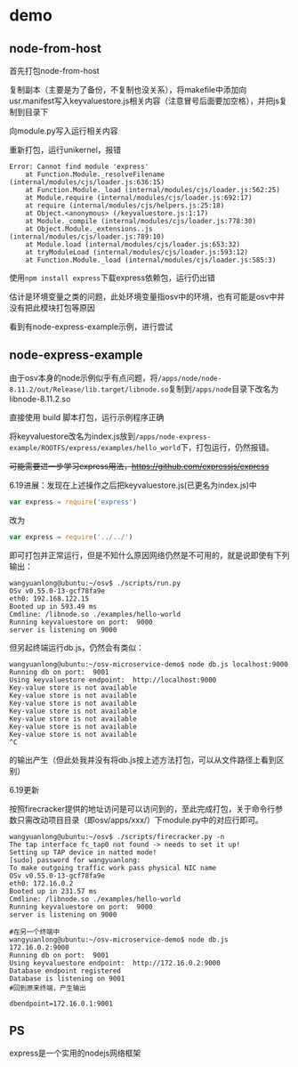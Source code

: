 # demo

## node-from-host

首先打包node-from-host

复制副本（主要是为了备份，不复制也没关系），将makefile中添加向usr.manifest写入keyvaluestore.js相关内容（注意冒号后面要加空格），并把js复制到目录下

向module.py写入运行相关内容

重新打包，运行unikernel，报错

```
Error: Cannot find module 'express'
    at Function.Module._resolveFilename (internal/modules/cjs/loader.js:636:15)
    at Function.Module._load (internal/modules/cjs/loader.js:562:25)
    at Module.require (internal/modules/cjs/loader.js:692:17)
    at require (internal/modules/cjs/helpers.js:25:18)
    at Object.<anonymous> (/keyvaluestore.js:1:17)
    at Module._compile (internal/modules/cjs/loader.js:778:30)
    at Object.Module._extensions..js (internal/modules/cjs/loader.js:789:10)
    at Module.load (internal/modules/cjs/loader.js:653:32)
    at tryModuleLoad (internal/modules/cjs/loader.js:593:12)
    at Function.Module._load (internal/modules/cjs/loader.js:585:3)
```

使用`npm install express`下载express依赖包，运行仍出错

估计是环境变量之类的问题，此处环境变量指osv中的环境，也有可能是osv中并没有把此模块打包等原因

看到有node-express-example示例，进行尝试

## node-express-example

由于osv本身的node示例似乎有点问题，将`/apps/node/node-8.11.2/out/Release/lib.target/libnode.so`复制到`/apps/node`目录下改名为 libnode-8.11.2.so

直接使用 build 脚本打包，运行示例程序正确

将keyvaluestore改名为index.js放到`/apps/node-express-example/ROOTFS/express/examples/hello_world`下，打包运行，仍然报错。

~~可能需要进一步学习express用法，https://github.com/expressjs/express~~

6.19进展：发现在上述操作之后把keyvaluestore.js(已更名为index.js)中

```javascript
var express = require('express')
```
改为

```javascript
var express = require('../../')
```

即可打包并正常运行，但是不知什么原因网络仍然是不可用的，就是说即使有下列输出：

```shell
wangyuanlong@ubuntu:~/osv$ ./scripts/run.py
OSv v0.55.0-13-gcf78fa9e
eth0: 192.168.122.15
Booted up in 593.49 ms
Cmdline: /libnode.so ./examples/hello-world
Running keyvaluestore on port:  9000
server is listening on 9000
```

但另起终端运行db.js，仍然会有类似：

```shell
wangyuanlong@ubuntu:~/osv-microservice-demo$ node db.js localhost:9000
Running db on port:  9001
Using keyvaluestore endpoint:  http://localhost:9000
Key-value store is not available
Key-value store is not available
Key-value store is not available
Key-value store is not available
Key-value store is not available
Key-value store is not available
Key-value store is not available
^C
```

的输出产生（但此处我并没有将db.js按上述方法打包，可以从文件路径上看到区别）

6.19更新

按照firecracker提供的地址访问是可以访问到的，至此完成打包，关于命令行参数只需改动项目目录（即osv/apps/xxx/）下module.py中的对应行即可。

```shell
wangyuanlong@ubuntu:~/osv$ ./scripts/firecracker.py -n
The tap interface fc_tap0 not found -> needs to set it up!
Setting up TAP device in natted mode!
[sudo] password for wangyuanlong: 
To make outgoing traffic work pass physical NIC name
OSv v0.55.0-13-gcf78fa9e
eth0: 172.16.0.2
Booted up in 231.57 ms
Cmdline: /libnode.so ./examples/hello-world  
Running keyvaluestore on port:  9000
server is listening on 9000

#在另一个终端中
wangyuanlong@ubuntu:~/osv-microservice-demo$ node db.js 172.16.0.2:9000
Running db on port:  9001
Using keyvaluestore endpoint:  http://172.16.0.2:9000
Database endpoint registered
Database is listening on 9001
#回到原来终端，产生输出

dbendpoint=172.16.0.1:9001
```



## PS

express是一个实用的nodejs网络框架
